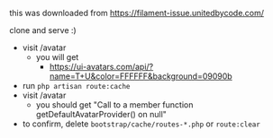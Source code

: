 this was downloaded from
https://filament-issue.unitedbycode.com/

clone and serve :)

- visit /avatar
  - you will get
    - https://ui-avatars.com/api/?name=T+U&color=FFFFFF&background=09090b
- run `php artisan route:cache`
- visit /avatar
  - you should get 
    "Call to a member function getDefaultAvatarProvider() on null"
- to confirm, delete `bootstrap/cache/routes-*.php` or `route:clear`
